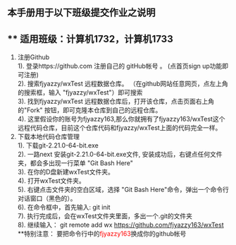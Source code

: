 ## 本手册用于以下班级提交作业之说明<br>
** 适用班级：计算机1732，计算机1733 <br>
---
1. 注册Github<br>
   1). 登录https://github.com 注册自己的 gitHub帐号 。 (点首页sign up功能即可注册)<br>
   2). 搜索fjyazzy/wxTest 远程数据仓库。 （在github网站任意网页，点左上角的搜索框，输入 "fjyazzy/wxTest"）即可搜索<br>
   3). 找到fjyazzy/wxTest 远程数据仓库后，打开该仓库，点击页面右上角的"Fork" 按钮，即可克隆本仓库到自己的远程仓库。<br>
   4). 这里假设你的账号为fjyazzy163,那么你就拥有了fjyazzy163/wxTest这个远程代码仓库，目前这个仓库代码和fjyazzy/wxTest上面的代码完全一样。<br>
2. 下载本地代码仓库管理<br>
   1). 下载git-2.21.0-64-bit.exe<br>
   2). 一路next 安装git-2.21.0-64-bit.exe文件, 安装成功后，右键点任何文件夹，都会多出现一行菜单 "Git Bash Here"<br>
   3). 在你的D盘新建wxTest文件夹。<br>
   4). 打开wxTest文件夹。<br>
   5). 右键点击文件夹的空白区域，选择 "Git Bash Here"命令，弹出一个命令行对话窗口（黑色的）。<br>
   6). 在命令框中，首先输入:  git init<br>
   7). 执行完成后，会在wxTest文件夹里面，多出一个.git的文件夹<br>
   8). 继续输入： git remote add wx https://github.com/fjyazzy163/wxTest<br>
      **特别注意： 要把命令行中的<font color=red>fjyazzy163</font>换成你的github帐号          
   
   


